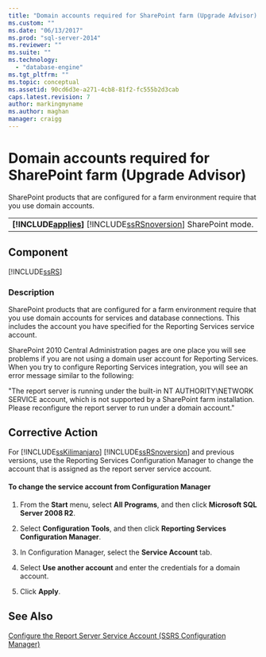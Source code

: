 ```yaml
---
title: "Domain accounts required for SharePoint farm (Upgrade Advisor) | Microsoft Docs"
ms.custom: ""
ms.date: "06/13/2017"
ms.prod: "sql-server-2014"
ms.reviewer: ""
ms.suite: ""
ms.technology: 
  - "database-engine"
ms.tgt_pltfrm: ""
ms.topic: conceptual
ms.assetid: 90cd6d3e-a271-4cb8-81f2-fc555b2d3cab
caps.latest.revision: 7
author: markingmyname
ms.author: maghan
manager: craigg
---
```

# Domain accounts required for SharePoint farm (Upgrade Advisor)
  SharePoint products that are configured for a farm environment require that you use domain accounts.  
  
||  
|-|  
|**[!INCLUDE[applies](../../includes/applies-md.md)]**  [!INCLUDE[ssRSnoversion](../../includes/ssrsnoversion-md.md)] SharePoint mode.|  
  
## Component  
 [!INCLUDE[ssRS](../../includes/ssrs-md.md)]  
  
### Description  
 SharePoint products that are configured for a farm environment require that you use domain accounts for services and database connections. This includes the account you have specified for the Reporting Services service account.  
  
 SharePoint 2010 Central Administration pages are one place you will see problems if you are not using a domain user account for Reporting Services. When you try to configure Reporting Services integration, you will see an error message similar to the following:  
  
 "The report server is running under the built-in NT AUTHORITY\NETWORK SERVICE account, which is not supported by a SharePoint farm installation. Please reconfigure the report server to run under a domain account."  
  
## Corrective Action  
 For [!INCLUDE[ssKilimanjaro](../../includes/sskilimanjaro-md.md)] [!INCLUDE[ssRSnoversion](../../includes/ssrsnoversion-md.md)] and previous versions, use the Reporting Services Configuration Manager to change the account that is assigned as the report server service account.  
  
#### To change the service account from Configuration Manager  
  
1.  From the **Start** menu, select **All Programs**, and then click **Microsoft SQL Server 2008 R2**.  
  
2.  Select **Configuration Tools**, and then click **Reporting Services Configuration Manager**.  
  
3.  In Configuration Manager, select the **Service Account** tab.  
  
4.  Select **Use another account** and enter the credentials for a domain account.  
  
5.  Click **Apply**.  
  
## See Also  
 [Configure the Report Server Service Account &#40;SSRS Configuration Manager&#41;](../../reporting-services/install-windows/configure-the-report-server-service-account-ssrs-configuration-manager.md)  
  
  
